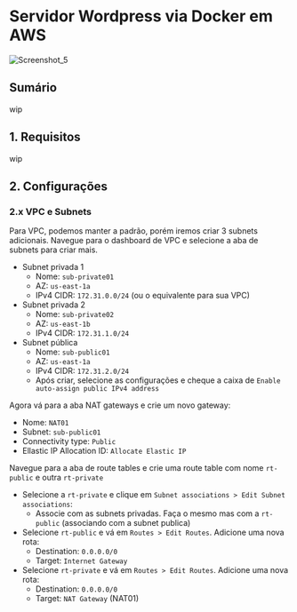 # Servidor Wordpress via Docker em AWS
![Screenshot_5](https://github.com/vitortoniolo/PB-AtividadeDocker/assets/133904035/cf3155bd-4aed-4331-83d2-bee70cf990ef)
## Sumário
wip

## 1. Requisitos
wip

## 2. Configurações 
### 2.x VPC e Subnets
Para VPC, podemos manter a padrão, porém iremos criar 3 subnets adicionais.
Navegue para o dashboard de VPC e selecione a aba de subnets para criar mais.

- Subnet privada 1
  - Nome: `sub-private01`
  - AZ: `us-east-1a`
  - IPv4 CIDR: `172.31.0.0/24` (ou o equivalente para sua VPC)
- Subnet privada 2
  - Nome: `sub-private02`
  - AZ: `us-east-1b`
  - IPv4 CIDR: `172.31.1.0/24`
- Subnet pública
  - Nome: `sub-public01`
  - AZ: `us-east-1a`
  - IPv4 CIDR: `172.31.2.0/24`
  - Após criar, selecione as configurações e cheque a caixa de `Enable auto-assign public IPv4 address`

Agora vá para a aba NAT gateways e crie um novo gateway:
- Nome: `NAT01`
- Subnet: `sub-public01`
- Connectivity type: `Public`
- Ellastic IP Allocation ID: `Allocate Elastic IP`
  
Navegue para a aba de route tables e crie uma route table com nome `rt-public` e outra `rt-private`

- Selecione a `rt-private` e clique em `Subnet associations > Edit Subnet associations`:
  - Associe com as subnets privadas. Faça o mesmo mas com a `rt-public` (associando com a subnet publica)
- Selecione `rt-public` e vá em `Routes > Edit Routes`. Adicione uma nova rota:
  - Destination: `0.0.0.0/0` 
  - Target: `Internet Gateway`
- Selecione `rt-private` e vá em `Routes > Edit Routes`. Adicione uma nova rota:
  - Destination: `0.0.0.0/0` 
  - Target: `NAT Gateway` (NAT01)

 
